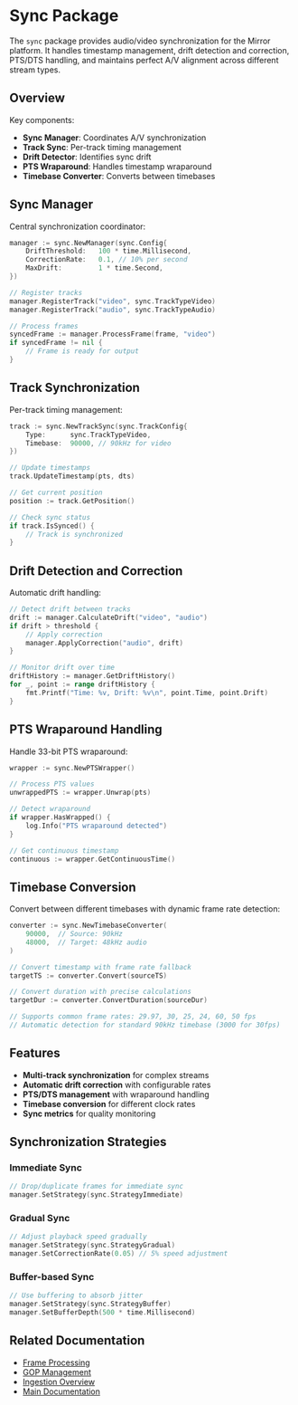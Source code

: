 # Sync Package

The `sync` package provides audio/video synchronization for the Mirror platform. It handles timestamp management, drift detection and correction, PTS/DTS handling, and maintains perfect A/V alignment across different stream types.

## Overview

Key components:
- **Sync Manager**: Coordinates A/V synchronization
- **Track Sync**: Per-track timing management
- **Drift Detector**: Identifies sync drift
- **PTS Wraparound**: Handles timestamp wraparound
- **Timebase Converter**: Converts between timebases

## Sync Manager

Central synchronization coordinator:

```go
manager := sync.NewManager(sync.Config{
    DriftThreshold:   100 * time.Millisecond,
    CorrectionRate:   0.1, // 10% per second
    MaxDrift:         1 * time.Second,
})

// Register tracks
manager.RegisterTrack("video", sync.TrackTypeVideo)
manager.RegisterTrack("audio", sync.TrackTypeAudio)

// Process frames
syncedFrame := manager.ProcessFrame(frame, "video")
if syncedFrame != nil {
    // Frame is ready for output
}
```

## Track Synchronization

Per-track timing management:

```go
track := sync.NewTrackSync(sync.TrackConfig{
    Type:      sync.TrackTypeVideo,
    Timebase:  90000, // 90kHz for video
})

// Update timestamps
track.UpdateTimestamp(pts, dts)

// Get current position
position := track.GetPosition()

// Check sync status
if track.IsSynced() {
    // Track is synchronized
}
```

## Drift Detection and Correction

Automatic drift handling:

```go
// Detect drift between tracks
drift := manager.CalculateDrift("video", "audio")
if drift > threshold {
    // Apply correction
    manager.ApplyCorrection("audio", drift)
}

// Monitor drift over time
driftHistory := manager.GetDriftHistory()
for _, point := range driftHistory {
    fmt.Printf("Time: %v, Drift: %v\n", point.Time, point.Drift)
}
```

## PTS Wraparound Handling

Handle 33-bit PTS wraparound:

```go
wrapper := sync.NewPTSWrapper()

// Process PTS values
unwrappedPTS := wrapper.Unwrap(pts)

// Detect wraparound
if wrapper.HasWrapped() {
    log.Info("PTS wraparound detected")
}

// Get continuous timestamp
continuous := wrapper.GetContinuousTime()
```

## Timebase Conversion

Convert between different timebases with dynamic frame rate detection:

```go
converter := sync.NewTimebaseConverter(
    90000,  // Source: 90kHz
    48000,  // Target: 48kHz audio
)

// Convert timestamp with frame rate fallback
targetTS := converter.Convert(sourceTS)

// Convert duration with precise calculations
targetDur := converter.ConvertDuration(sourceDur)

// Supports common frame rates: 29.97, 30, 25, 24, 60, 50 fps
// Automatic detection for standard 90kHz timebase (3000 for 30fps)
```

## Features

- **Multi-track synchronization** for complex streams
- **Automatic drift correction** with configurable rates
- **PTS/DTS management** with wraparound handling
- **Timebase conversion** for different clock rates
- **Sync metrics** for quality monitoring

## Synchronization Strategies

### Immediate Sync
```go
// Drop/duplicate frames for immediate sync
manager.SetStrategy(sync.StrategyImmediate)
```

### Gradual Sync
```go
// Adjust playback speed gradually
manager.SetStrategy(sync.StrategyGradual)
manager.SetCorrectionRate(0.05) // 5% speed adjustment
```

### Buffer-based Sync
```go
// Use buffering to absorb jitter
manager.SetStrategy(sync.StrategyBuffer)
manager.SetBufferDepth(500 * time.Millisecond)
```

## Related Documentation

- [Frame Processing](../frame/README.md)
- [GOP Management](../gop/README.md)
- [Ingestion Overview](../README.md)
- [Main Documentation](../../../README.md)
